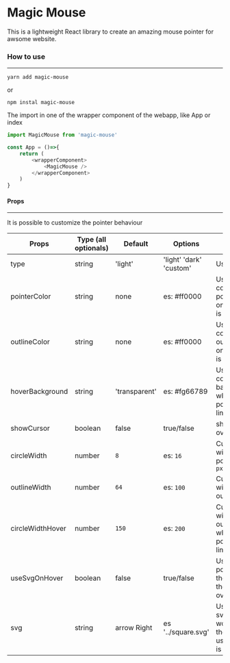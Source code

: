# Magic Mouse

This is a lightweight React library to create an amazing mouse pointer for awsome website.

### How to use
---


```node
yarn add magic-mouse
```
or 
```node
npm instal magic-mouse
```

The import in one of the wrapper component of the webapp, like App or index

```js
import MagicMouse from 'magic-mouse'

const App = ()=>{
	return (
		<wrapperComponent>
			<MagicMouse />
		</wrapperComponent>
	)
}
```

#### Props
---

It is possible to customize the pointer behaviour


| Props  | Type (all optionals) | Default | Options | Description |
| ------ | ---- | ------- | ------- | ----------- |
| type | string | 'light' | 'light' 'dark' 'custom' | Use
| pointerColor | string | none | es: #ff0000 | Use a custom color for the pointer. It works only if the type is custom |
| outlineColor | string | none | es: #ff0000 | Use a custom color for the outline. It works only if the type is custom |
| hoverBackground | string | 'transparent' | es: #fg66789 | Use a custom color for the background when the pointer is over a link |
| showCursor | boolean | false | true/false | show the cursor over the pointer | 
| circleWidth | number | `8` | es: `16` | Customize the width of the pointer circle in `px` |
| outlineWidth | number | `64` | es: `100` | Customize the width of the outline in `px` |
| circleWidthHover | number | `150` | es: `200` | Customize the width of the outline in `px` when the pointer is over a link |
| useSvgOnHover | boolean | false | true/false | Use a svg pointer instead the circle when the pointer is over a link |
| svg | string | arrow Right | es '../square.svg' | Use a custom svg pointer. It works only the the useSvgOnHover is true |


